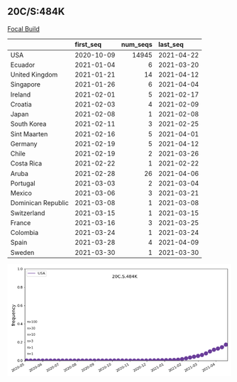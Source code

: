 

## 20C/S:484K
[Focal Build](https://nextstrain.org/groups/neherlab/ncov/20C.S.484K?c=gt-S_484)

|                    | first_seq   |   num_seqs | last_seq   |
|:-------------------|:------------|-----------:|:-----------|
| USA                | 2020-10-09  |      14945 | 2021-04-22 |
| Ecuador            | 2021-01-04  |          6 | 2021-03-20 |
| United Kingdom     | 2021-01-21  |         14 | 2021-04-12 |
| Singapore          | 2021-01-26  |          6 | 2021-04-04 |
| Ireland            | 2021-02-01  |          5 | 2021-02-17 |
| Croatia            | 2021-02-03  |          4 | 2021-02-09 |
| Japan              | 2021-02-08  |          1 | 2021-02-08 |
| South Korea        | 2021-02-11  |          3 | 2021-02-25 |
| Sint Maarten       | 2021-02-16  |          5 | 2021-04-01 |
| Germany            | 2021-02-19  |          5 | 2021-04-12 |
| Chile              | 2021-02-19  |          2 | 2021-03-26 |
| Costa Rica         | 2021-02-22  |          1 | 2021-02-22 |
| Aruba              | 2021-02-28  |         26 | 2021-04-06 |
| Portugal           | 2021-03-03  |          2 | 2021-03-04 |
| Mexico             | 2021-03-06  |          3 | 2021-03-21 |
| Dominican Republic | 2021-03-08  |          1 | 2021-03-08 |
| Switzerland        | 2021-03-15  |          1 | 2021-03-15 |
| France             | 2021-03-16  |          3 | 2021-03-25 |
| Colombia           | 2021-03-24  |          1 | 2021-03-24 |
| Spain              | 2021-03-28  |          4 | 2021-04-09 |
| Sweden             | 2021-03-30  |          1 | 2021-03-30 |

![Overall trends 20C.S.484K](/overall_trends_figures/overall_trends_20C.S.484K.png)